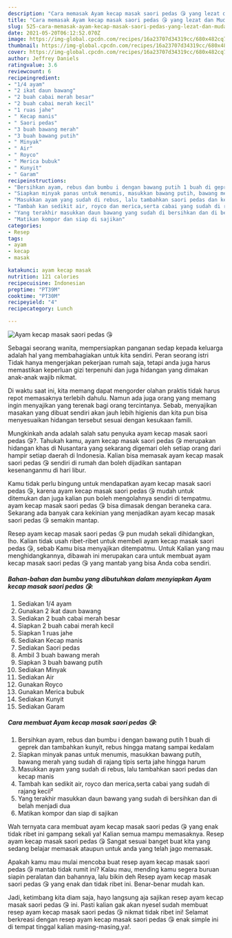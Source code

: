 ```yaml
---
description: "Cara memasak Ayam kecap masak saori pedas 😘 yang lezat dan Mudah Dibuat"
title: "Cara memasak Ayam kecap masak saori pedas 😘 yang lezat dan Mudah Dibuat"
slug: 525-cara-memasak-ayam-kecap-masak-saori-pedas-yang-lezat-dan-mudah-dibuat
date: 2021-05-20T06:12:52.070Z
image: https://img-global.cpcdn.com/recipes/16a23707d34319cc/680x482cq70/ayam-kecap-masak-saori-pedas-😘-foto-resep-utama.jpg
thumbnail: https://img-global.cpcdn.com/recipes/16a23707d34319cc/680x482cq70/ayam-kecap-masak-saori-pedas-😘-foto-resep-utama.jpg
cover: https://img-global.cpcdn.com/recipes/16a23707d34319cc/680x482cq70/ayam-kecap-masak-saori-pedas-😘-foto-resep-utama.jpg
author: Jeffrey Daniels
ratingvalue: 3.6
reviewcount: 6
recipeingredient:
- "1/4 ayam"
- "2 ikat daun bawang"
- "2 buah cabai merah besar"
- "2 buah cabai merah kecil"
- "1 ruas jahe"
- " Kecap manis"
- " Saori pedas"
- "3 buah bawang merah"
- "3 buah bawang putih"
- " Minyak"
- " Air"
- " Royco"
- " Merica bubuk"
- " Kunyit"
- " Garam"
recipeinstructions:
- "Bersihkan ayam, rebus dan bumbu i dengan bawang putih 1 buah di geprek dan tambahkan kunyit, rebus hingga matang sampai kedalam"
- "Siapkan minyak panas untuk menumis, masukkan bawang putih, bawang merah yang sudah di rajang tipis serta jahe hingga harum"
- "Masukkan ayam yang sudah di rebus, lalu tambahkan saori pedas dan kecap manis"
- "Tambah kan sedikit air, royco dan merica,serta cabai yang sudah di rajang kecil²"
- "Yang terakhir masukkan daun bawang yang sudah di bersihkan dan di belah menjadi dua"
- "Matikan kompor dan siap di sajikan"
categories:
- Resep
tags:
- ayam
- kecap
- masak

katakunci: ayam kecap masak 
nutrition: 121 calories
recipecuisine: Indonesian
preptime: "PT39M"
cooktime: "PT30M"
recipeyield: "4"
recipecategory: Lunch

---
```



![Ayam kecap masak saori pedas 😘](https://img-global.cpcdn.com/recipes/16a23707d34319cc/680x482cq70/ayam-kecap-masak-saori-pedas-😘-foto-resep-utama.jpg)

Sebagai seorang wanita, mempersiapkan panganan sedap kepada keluarga adalah hal yang membahagiakan untuk kita sendiri. Peran seorang istri Tidak hanya mengerjakan pekerjaan rumah saja, tetapi anda juga harus memastikan keperluan gizi terpenuhi dan juga hidangan yang dimakan anak-anak wajib nikmat.

Di waktu  saat ini, kita memang dapat mengorder olahan praktis tidak harus repot memasaknya terlebih dahulu. Namun ada juga orang yang memang ingin menyajikan yang terenak bagi orang tercintanya. Sebab, menyajikan masakan yang dibuat sendiri akan jauh lebih higienis dan kita pun bisa menyesuaikan hidangan tersebut sesuai dengan kesukaan famili. 



Mungkinkah anda adalah salah satu penyuka ayam kecap masak saori pedas 😘?. Tahukah kamu, ayam kecap masak saori pedas 😘 merupakan hidangan khas di Nusantara yang sekarang digemari oleh setiap orang dari hampir setiap daerah di Indonesia. Kalian bisa memasak ayam kecap masak saori pedas 😘 sendiri di rumah dan boleh dijadikan santapan kesenanganmu di hari libur.

Kamu tidak perlu bingung untuk mendapatkan ayam kecap masak saori pedas 😘, karena ayam kecap masak saori pedas 😘 mudah untuk ditemukan dan juga kalian pun boleh mengolahnya sendiri di tempatmu. ayam kecap masak saori pedas 😘 bisa dimasak dengan beraneka cara. Sekarang ada banyak cara kekinian yang menjadikan ayam kecap masak saori pedas 😘 semakin mantap.

Resep ayam kecap masak saori pedas 😘 pun mudah sekali dihidangkan, lho. Kalian tidak usah ribet-ribet untuk membeli ayam kecap masak saori pedas 😘, sebab Kamu bisa menyajikan ditempatmu. Untuk Kalian yang mau menghidangkannya, dibawah ini merupakan cara untuk membuat ayam kecap masak saori pedas 😘 yang mantab yang bisa Anda coba sendiri.

<!--inarticleads1-->

##### Bahan-bahan dan bumbu yang dibutuhkan dalam menyiapkan Ayam kecap masak saori pedas 😘:

1. Sediakan 1/4 ayam
1. Gunakan 2 ikat daun bawang
1. Sediakan 2 buah cabai merah besar
1. Siapkan 2 buah cabai merah kecil
1. Siapkan 1 ruas jahe
1. Sediakan  Kecap manis
1. Sediakan  Saori pedas
1. Ambil 3 buah bawang merah
1. Siapkan 3 buah bawang putih
1. Sediakan  Minyak
1. Sediakan  Air
1. Gunakan  Royco
1. Gunakan  Merica bubuk
1. Sediakan  Kunyit
1. Sediakan  Garam




<!--inarticleads2-->

##### Cara membuat Ayam kecap masak saori pedas 😘:

1. Bersihkan ayam, rebus dan bumbu i dengan bawang putih 1 buah di geprek dan tambahkan kunyit, rebus hingga matang sampai kedalam
1. Siapkan minyak panas untuk menumis, masukkan bawang putih, bawang merah yang sudah di rajang tipis serta jahe hingga harum
1. Masukkan ayam yang sudah di rebus, lalu tambahkan saori pedas dan kecap manis
1. Tambah kan sedikit air, royco dan merica,serta cabai yang sudah di rajang kecil²
1. Yang terakhir masukkan daun bawang yang sudah di bersihkan dan di belah menjadi dua
1. Matikan kompor dan siap di sajikan




Wah ternyata cara membuat ayam kecap masak saori pedas 😘 yang enak tidak ribet ini gampang sekali ya! Kalian semua mampu memasaknya. Resep ayam kecap masak saori pedas 😘 Sangat sesuai banget buat kita yang sedang belajar memasak ataupun untuk anda yang telah jago memasak.

Apakah kamu mau mulai mencoba buat resep ayam kecap masak saori pedas 😘 mantab tidak rumit ini? Kalau mau, mending kamu segera buruan siapin peralatan dan bahannya, lalu bikin deh Resep ayam kecap masak saori pedas 😘 yang enak dan tidak ribet ini. Benar-benar mudah kan. 

Jadi, ketimbang kita diam saja, hayo langsung aja sajikan resep ayam kecap masak saori pedas 😘 ini. Pasti kalian gak akan nyesel sudah membuat resep ayam kecap masak saori pedas 😘 nikmat tidak ribet ini! Selamat berkreasi dengan resep ayam kecap masak saori pedas 😘 enak simple ini di tempat tinggal kalian masing-masing,ya!.

